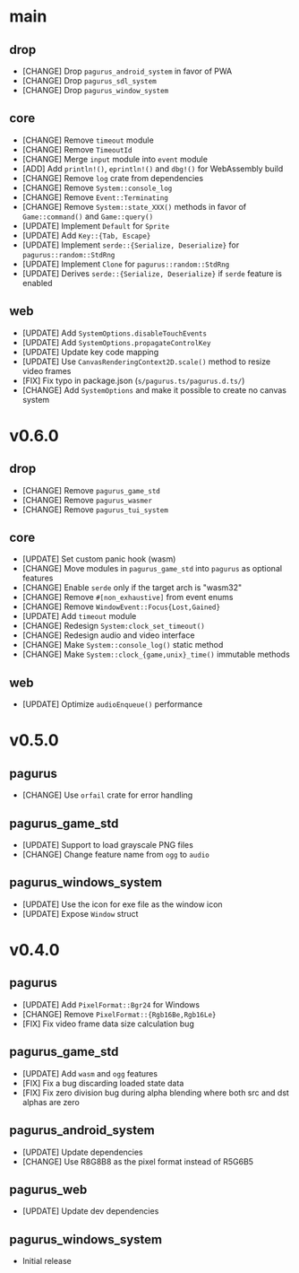 main
====

drop
----

- [CHANGE] Drop `pagurus_android_system` in favor of PWA
- [CHANGE] Drop `pagurus_sdl_system`
- [CHANGE] Drop `pagurus_window_system`

core
----

- [CHANGE] Remove `timeout` module
- [CHANGE] Remove `TimeoutId`
- [CHANGE] Merge `input` module into `event` module
- [ADD] Add `println!()`, `eprintln!()` and `dbg!()` for WebAssembly build
- [CHANGE] Remove `log` crate from dependencies
- [CHANGE] Remove `System::console_log`
- [CHANGE] Remove `Event::Terminating`
- [CHANGE] Remove `System::state_XXX()` methods in favor of `Game::command()` and `Game::query()`
- [UPDATE] Implement `Default` for `Sprite`
- [UPDATE] Add `Key::{Tab, Escape}`
- [UPDATE] Implement `serde::{Serialize, Deserialize}` for `pagurus::random::StdRng`
- [UPDATE] Implement `Clone` for `pagurus::random::StdRng`
- [UPDATE] Derives `serde::{Serialize, Deserialize}` if `serde` feature is enabled

web
---

- [UPDATE] Add `SystemOptions.disableTouchEvents`
- [UPDATE] Add `SystemOptions.propagateControlKey`
- [UPDATE] Update key code mapping
- [UPDATE] Use `CanvasRenderingContext2D.scale()` method to resize video frames
- [FIX] Fix typo in package.json (`s/pagurus.ts/pagurus.d.ts/`)
- [CHANGE] Add `SystemOptions` and make it possible to create no canvas system

v0.6.0
======

drop
----

- [CHANGE] Remove `pagurus_game_std`
- [CHANGE] Remove `pagurus_wasmer`
- [CHANGE] Remove `pagurus_tui_system`

core
----

- [UPDATE] Set custom panic hook (wasm)
- [CHANGE] Move modules in `pagurus_game_std` into `pagurus` as optional features
- [CHANGE] Enable `serde` only if the target arch is "wasm32"
- [CHANGE] Remove `#[non_exhaustive]` from event enums
- [CHANGE] Remove `WindowEvent::Focus{Lost,Gained}`
- [UPDATE] Add `timeout` module
- [CHANGE] Redesign `System:clock_set_timeout()`
- [CHANGE] Redesign audio and video interface
- [CHANGE] Make `System::console_log()` static method
- [CHANGE] Make `System::clock_{game,unix}_time()` immutable methods

web
----

- [UPDATE] Optimize `audioEnqueue()` performance

v0.5.0
======

pagurus
-------

- [CHANGE] Use `orfail` crate for error handling

pagurus_game_std
----------------

- [UPDATE] Support to load grayscale PNG files
- [CHANGE] Change feature name from `ogg` to `audio`

pagurus_windows_system
----------------------

- [UPDATE] Use the icon for exe file as the window icon
- [UPDATE] Expose `Window` struct

v0.4.0
======

pagurus
-------

- [UPDATE] Add `PixelFormat::Bgr24` for Windows
- [CHANGE] Remove `PixelFormat::{Rgb16Be,Rgb16Le}`
- [FIX] Fix video frame data size calculation bug

pagurus_game_std
----------------

- [UPDATE] Add `wasm` and `ogg` features
- [FIX] Fix a bug discarding loaded state data
- [FIX] Fix zero division bug during alpha blending where both src and dst alphas are zero

pagurus_android_system
----------------------

- [UPDATE] Update dependencies
- [CHANGE] Use R8G8B8 as the pixel format instead of R5G6B5

pagurus_web
-----------

- [UPDATE] Update dev dependencies

pagurus_windows_system
----------------------

- Initial release
